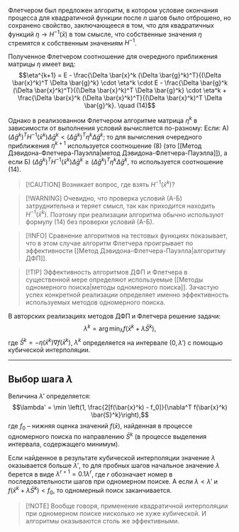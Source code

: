 
Флетчером был предложен алгоритм, в котором условие окончания процесса для квадратичной функции после $n$ шагов было отброшено, но сохранено свойство, заключающееся в том, что для квадратичных функций $\eta \rightarrow H^{-1}(\bar{x})$ в том смысле, что собственные значения $\eta$ стремятся к собственным значениям $H^{-1}$.

Полученное Флетчером соотношение для очередного приближения матрицы $\eta$ имеет вид:
$$\eta^{k+1} = E - \frac{\Delta \bar{x}^k (\Delta \bar{g}^k)^T}{(\Delta \bar{x}^k)^T \Delta \bar{g}^k} \cdot \eta^k \cdot E - \frac{\Delta \bar{g}^k (\Delta \bar{x}^k)^T}{(\Delta \bar{x}^k)^T \Delta \bar{g}^k} \cdot \eta^k + \frac{\Delta \bar{x}^k (\Delta \bar{x}^k)^T}{(\Delta \bar{x}^k)^T \Delta \bar{g}^k}. \quad (14)$$

Однако в реализованном Флетчером алгоритме матрица $\eta^k$ в зависимости от выполнения условий вычисляется по-разному:
Если:
А) $(\Delta \bar{g}^k)^T H^{-1}(\bar{x}^k) \Delta \bar{g}^k < (\Delta \bar{g}^k)^T \eta^k \Delta \bar{g}^k$;
то для вычисления очередного приближения $\eta^{k+1}$ используется соотношение (8) (это [[Метод Дэвидона-Флетчера-Пауэлла|метод Дэвидона-Флетчера-Пауэлла]]), а если
Б) $(\Delta \bar{g}^k)^T H^{-1}(\bar{x}^k) \Delta \bar{g}^k \ge (\Delta \bar{g}^k)^T \eta^k \Delta \bar{g}^k$,
то используется соотношение (14).

> [!CAUTION] Возникает вопрос, где взять $H^{-1}(\bar{x}^k)$?

> [!WARNING] Очевидно, что проверка условий (А-Б) затруднительна и теряет смысл, так как приходится находить $H^{-1}(\bar{x}^k)$. Поэтому при реализации алгоритма обычно используют формулу (14) без проверки условий (А-Б).

> [!INFO] Сравнение алгоритмов на тестовых функциях показывает, что в этом случае алгоритм Флетчера проигрывает по эффективности [[Метод Дэвидона-Флетчера-Пауэлла|алгоритму ДФП]].

> [!TIP] Эффективность алгоритмов ДФП и Флетчера в существенной мере определяют используемые [[Методы одномерного поиска|методы одномерного поиска]]. Зачастую успех конкретной реализации определяет именно эффективность используемых методов одномерного поиска.

В авторских реализациях методов ДФП и Флетчера решение задачи:
$$\lambda^k = \arg \min_{\lambda} f(\bar{x}^k + \lambda \bar{S}^k),$$
где $\bar{S}^k = -\eta(\bar{x}^k) \nabla f(\bar{x}^k)$, $\lambda^k$ определяется на интервале $(0, \lambda')$ с помощью кубической интерполяции.

---

## Выбор шага $\lambda$

Величина $\lambda'$ определяется:
$$\lambda' = \min \left(1, \frac{2[f(\bar{x}^k) - f_0]}{\nabla^T f(\bar{x}^k) \bar{S}^k}\right),$$
где $f_0$ – нижняя оценка значений $f(\bar{x})$, найденная в процессе одномерного поиска по направлению $\bar{S}^k$ (в процессе выделения интервала, содержащего минимум).

Если найденное в результате кубической интерполяции значение $\lambda$ оказывается больше $\lambda'$, то для пробных шагов начальное значение $\lambda$ берется в виде $\lambda^{r+1} = 0.1 \lambda^r$, где $r$ обозначает номер в последовательности шагов при одномерном поиске. А если $\lambda < \lambda'$ и $f(\bar{x}^k + \lambda \bar{S}^k) < f_0$, то одномерный поиск заканчивается.

> [!NOTE] Вообще говоря, применение квадратичной интерполяции при одномерном поиске нисколько не хуже кубической. И алгоритмы оказываются столь же эффективными.
